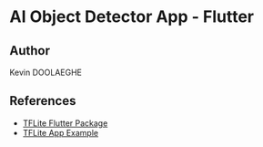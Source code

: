 # AI Object Detector App - Flutter

## Author

Kevin DOOLAEGHE

## References

* [TFLite Flutter Package](https://pub.dev/packages/flutter_tflite)
* [TFLite App Example](https://github.com/shaqian/flutter_tflite/blob/master/example/lib/main.dart)
